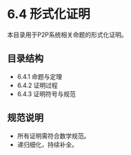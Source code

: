# 6.4 形式化证明

本目录用于P2P系统相关命题的形式化证明。

## 目录结构

- 6.4.1 命题与定理
- 6.4.2 证明过程
- 6.4.3 证明符号与规范

## 规范说明

- 所有证明需符合数学规范。
- 递归细化，持续补全。
